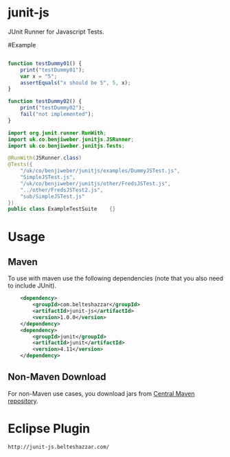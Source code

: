 junit-js
========

JUnit Runner for Javascript Tests.

#Example

```javascript

function testDummy01() {
	print("testDummy01");
	var x = "5";
	assertEquals("x should be 5", 5, x);
}

function testDummy02() {
	print("testDummy02");
	fail("not implemented");
}
```

```java
import org.junit.runner.RunWith;
import uk.co.benjiweber.junitjs.JSRunner;
import uk.co.benjiweber.junitjs.Tests;

@RunWith(JSRunner.class)
@Tests({
	"/uk/co/benjiweber/junitjs/examples/DummyJSTest.js",
	"SimpleJSTest.js",
	"/uk/co/benjiweber/junitjs/other/FredsJSTest.js",
	"../other/FredsJSTest2.js",
	"sub/SimpleJSTest.js"
})
public class ExampleTestSuite	 {}
```

# Usage

## Maven

To use with maven use the following dependencies (note that you also need to include JUnit).

```xml
  	<dependency>
  		<groupId>com.belteshazzar</groupId>
  		<artifactId>junit-js</artifactId>
  		<version>1.0.0</version>
  	</dependency>
  	<dependency>
  		<groupId>junit</groupId>
  		<artifactId>junit</artifactId>
  		<version>4.11</version>
  	</dependency>
```

## Non-Maven Download

For non-Maven use cases, you download jars from [Central Maven repository](http://repo1.maven.org/maven2/com/belteshazzar/junit-js/1.0.0/junit-js-1.0.0.jar).

# Eclipse Plugin


```
http://junit-js.belteshazzar.com/
```
